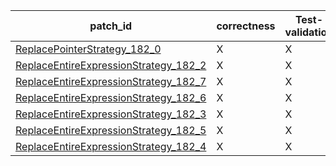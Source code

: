  | patch_id |correctness |Test-validation |NPEX-validation |
 |--- | --- | --- | --- | 
 | [ReplacePointerStrategy_182_0](./patches/ReplacePointerStrategy_182_0/patch.java#L190) | X | X | X | 
 | [ReplaceEntireExpressionStrategy_182_2](./patches/ReplaceEntireExpressionStrategy_182_2/patch.java#L190) | X | X | O | 
 | [ReplaceEntireExpressionStrategy_182_7](./patches/ReplaceEntireExpressionStrategy_182_7/patch.java#L189) | X | X | X | 
 | [ReplaceEntireExpressionStrategy_182_6](./patches/ReplaceEntireExpressionStrategy_182_6/patch.java#L189) | X | X | X | 
 | [ReplaceEntireExpressionStrategy_182_3](./patches/ReplaceEntireExpressionStrategy_182_3/patch.java#L190) | X | X | O | 
 | [ReplaceEntireExpressionStrategy_182_5](./patches/ReplaceEntireExpressionStrategy_182_5/patch.java#L189) | X | X | X | 
 | [ReplaceEntireExpressionStrategy_182_4](./patches/ReplaceEntireExpressionStrategy_182_4/patch.java#L189) | X | X | X | 
